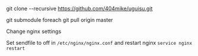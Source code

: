 git clone --recursive https://github.com/404mike/uguisu.git

git submodule foreach git pull origin master

Change nginx settings

Set sendfile to off in `/etc/nginx/nginx.conf` and restart nginx `service nginx restart`
